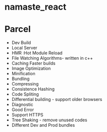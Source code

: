 # namaste_react

# Parcel
- Dev Build
- Local Server
- HMR :Hot Module Reload
- File Watching Algorithms- written in c++
- Caching Faster builds
- Image Optimization
- Minification
- Bundling
- Compressing
- Consistence Hashing
- Code Spliting
- Differential building - support older browsers
- Diagnostic
- Good Error
- Support HTTPS
- Tree Shaking - remove unused codes
- Different Dev and Prod bundles


